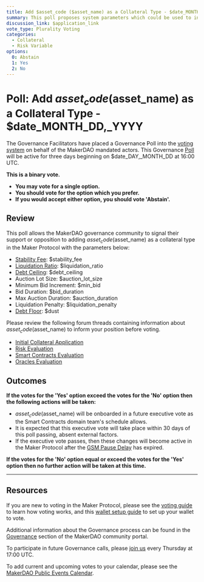 ```yaml
---
title: Add $asset_code ($asset_name) as a Collateral Type - $date_MONTH_DD,_YYYY
summary: This poll proposes system parameters which could be used to initialize $asset_code ($asset_name) as a new collateral type.
discussion_link: $application_link
vote_type: Plurality Voting
categories:
  - Collateral
  - Risk Variable
options:
  0: Abstain
  1: Yes
  2: No
---
```


# Poll: Add $asset_code ($asset_name) as a Collateral Type - \$date_MONTH_DD,\_YYYY

The Governance Facilitators have placed a Governance Poll into the [voting system](https://vote.makerdao.com/polling) on behalf of the MakerDAO mandated actors. This Governance [Poll](https://community-development.makerdao.com/en/learn/governance/on-chain-gov) will be active for three days beginning on \$date_DAY,\_MONTH_DD at 16:00 UTC.

**This is a binary vote.**

- **You may vote for a single option.**
- **You should vote for the option which you prefer.**
- **If you would accept either option, you should vote 'Abstain'.**

## Review

This poll allows the MakerDAO governance community to signal their support or opposition to adding $asset_code ($asset_name) as a collateral type in the Maker Protocol with the parameters below:

- [Stability Fee](https://community-development.makerdao.com/en/learn/governance/param-stability-fee): \$stability_fee
- [Liquidation Ratio](https://community-development.makerdao.com/en/learn/governance/param-liquidation-ratio): \$liquidation_ratio
- [Debt Ceiling](https://community-development.makerdao.com/en/learn/governance/param-debt-ceiling): \$debt_ceiling
- Auction Lot Size: \$auction_lot_size
- Minimum Bid Increment: \$min_bid
- Bid Duration: \$bid_duration
- Max Auction Duration: \$auction_duration
- Liquidation Penalty: \$liquidation_penalty
- [Debt Floor](https://community-development.makerdao.com/en/learn/governance/param-debt-floor): \$dust

Please review the following forum threads containing information about $asset_code ($asset_name) to inform your position before voting.

- [Initial Collateral Application]($application_link)
- [Risk Evaluation]($risk_link)
- [Smart Contracts Evaluation]($sc_link)
- [Oracles Evaluation]($oracles_link)

## Outcomes

**If the votes for the 'Yes' option exceed the votes for the 'No' option then the following actions will be taken:**

- $asset_code ($asset_name) will be onboarded in a future executive vote as the Smart Contracts domain team's schedule allows.
- It is expected that this executive vote will take place within 30 days of this poll passing, absent external factors.
- If the executive vote passes, then these changes will become active in the Maker Protocol after the [GSM Pause Delay](https://community-development.makerdao.com/en/learn/governance/param-gsm-pause-delay) has expired.

**If the votes for the 'No' option equal or exceed the votes for the 'Yes' option then no further action will be taken at this time.**

---

## Resources

If you are new to voting in the Maker Protocol, please see the [voting guide](https://community-development.makerdao.com/en/learn/governance/how-voting-works/) to learn how voting works, and this [wallet setup guide](https://community-development.makerdao.com/en/learn/governance/voting-setup/) to set up your wallet to vote.

Additional information about the Governance process can be found in the [Governance](https://community-development.makerdao.com/en/learn/governance) section of the MakerDAO community portal.

To participate in future Governance calls, please [join us](https://github.com/makerdao/community/tree/master/governance/governance-and-risk-meetings) every Thursday at 17:00 UTC.

To add current and upcoming votes to your calendar, please see the [MakerDAO Public Events Calendar](https://calendar.google.com/calendar/embed?src=makerdao.com_3efhm2ghipksegl009ktniomdk%40group.calendar.google.com&ctz=UTC&mode=week&showCalendars=0&showPrint=0).
